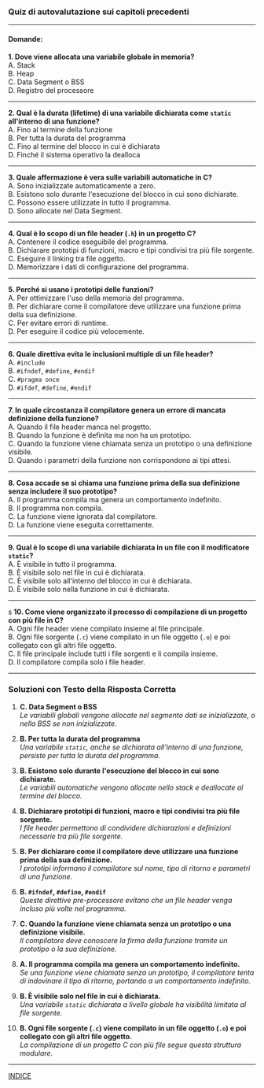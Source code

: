 ### **Quiz di autovalutazione sui capitoli precedenti**

---

#### **Domande:**

**1. Dove viene allocata una variabile globale in memoria?**  
A. Stack  
B. Heap  
C. Data Segment o BSS  
D. Registro del processore  
   
---

**2. Qual è la durata (lifetime) di una variabile dichiarata come `static` all'interno di una funzione?**  
A. Fino al termine della funzione  
B. Per tutta la durata del programma  
C. Fino al termine del blocco in cui è dichiarata  
D. Finché il sistema operativo la dealloca  
   
---

**3. Quale affermazione è vera sulle variabili automatiche in C?**  
A. Sono inizializzate automaticamente a zero.  
B. Esistono solo durante l'esecuzione del blocco in cui sono dichiarate.  
C. Possono essere utilizzate in tutto il programma.  
D. Sono allocate nel Data Segment.  
   
---

**4. Qual è lo scopo di un file header (`.h`) in un progetto C?**  
A. Contenere il codice eseguibile del programma.  
B. Dichiarare prototipi di funzioni, macro e tipi condivisi tra più file sorgente.  
C. Eseguire il linking tra file oggetto.  
D. Memorizzare i dati di configurazione del programma.  
   
---

**5. Perché si usano i prototipi delle funzioni?**  
A. Per ottimizzare l'uso della memoria del programma.  
B. Per dichiarare come il compilatore deve utilizzare una funzione prima della sua definizione.  
C. Per evitare errori di runtime.  
D. Per eseguire il codice più velocemente.  
   
---

**6. Quale direttiva evita le inclusioni multiple di un file header?**  
A. `#include`  
B. `#ifndef`, `#define`, `#endif`  
C. `#pragma once`  
D. `#ifdef`, `#define`, `#endif`  
   
---

**7. In quale circostanza il compilatore genera un errore di mancata definizione della funzione?**  
A. Quando il file header manca nel progetto.  
B. Quando la funzione è definita ma non ha un prototipo.  
C. Quando la funzione viene chiamata senza un prototipo o una definizione visibile.  
D. Quando i parametri della funzione non corrispondono ai tipi attesi.  
   
---

**8. Cosa accade se si chiama una funzione prima della sua definizione senza includere il suo prototipo?**  
A. Il programma compila ma genera un comportamento indefinito.  
B. Il programma non compila.  
C. La funzione viene ignorata dal compilatore.  
D. La funzione viene eseguita correttamente.  
   
---

**9. Qual è lo scope di una variabile dichiarata in un file con il modificatore `static`?**  
A. È visibile in tutto il programma.  
B. È visibile solo nel file in cui è dichiarata.  
C. È visibile solo all'interno del blocco in cui è dichiarata.  
D. È visibile solo nella funzione in cui è dichiarata.  
   
---
s
**10. Come viene organizzato il processo di compilazione di un progetto con più file in C?**  
A. Ogni file header viene compilato insieme al file principale.  
B. Ogni file sorgente (`.c`) viene compilato in un file oggetto (`.o`) e poi collegato con gli altri file oggetto.  
C. Il file principale include tutti i file sorgenti e li compila insieme.  
D. Il compilatore compila solo i file header.  

---

### **Soluzioni con Testo della Risposta Corretta**

1. **C. Data Segment o BSS**  
   _Le variabili globali vengono allocate nel segmento dati se inizializzate, o nella BSS se non inizializzate._

2. **B. Per tutta la durata del programma**  
   _Una variabile `static`, anche se dichiarata all'interno di una funzione, persiste per tutta la durata del programma._

3. **B. Esistono solo durante l'esecuzione del blocco in cui sono dichiarate.**  
   _Le variabili automatiche vengono allocate nello stack e deallocate al termine del blocco._

4. **B. Dichiarare prototipi di funzioni, macro e tipi condivisi tra più file sorgente.**  
   _I file header permettono di condividere dichiarazioni e definizioni necessarie tra più file sorgente._

5. **B. Per dichiarare come il compilatore deve utilizzare una funzione prima della sua definizione.**  
   _I prototipi informano il compilatore sul nome, tipo di ritorno e parametri di una funzione._

6. **B. `#ifndef`, `#define`, `#endif`**  
   _Queste direttive pre-processore evitano che un file header venga incluso più volte nel programma._

7. **C. Quando la funzione viene chiamata senza un prototipo o una definizione visibile.**  
   _Il compilatore deve conoscere la firma della funzione tramite un prototipo o la sua definizione._

8. **A. Il programma compila ma genera un comportamento indefinito.**  
   _Se una funzione viene chiamata senza un prototipo, il compilatore tenta di indovinare il tipo di ritorno, portando a un comportamento indefinito._

9. **B. È visibile solo nel file in cui è dichiarata.**  
   _Una variabile `static` dichiarata a livello globale ha visibilità limitata al file sorgente._

10. **B. Ogni file sorgente (`.c`) viene compilato in un file oggetto (`.o`) e poi collegato con gli altri file oggetto.**  
   _La compilazione di un progetto C con più file segue questa struttura modulare._
   
---

[INDICE](README.md)